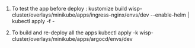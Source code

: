 1) To test the app before deploy : kustomize build wisp-cluster/overlays/minikube/apps/ingress-nginx/envs/dev --enable-helm | kubectl apply -f -


2) To build and re-deploy all the apps
kubectl apply -k wisp-cluster/overlays/minikube/apps/argocd/envs/dev
